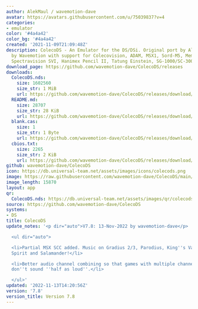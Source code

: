 ```yaml
---
author: AlekMaul / wavemotion-dave
avatar: https://avatars.githubusercontent.com/u/75039837?v=4
categories:
- emulator
color: '#4a4a42'
color_bg: '#4a4a42'
created: '2021-11-09T21:09:48Z'
description: ColecoDS - An Emulator for the DS/DSi. Original port by Alekmaul. Phoenix-Edition
  by Wavemotion with support for Colecovision, ADAM, MSX1, Sord-M5, Memotech MTX,
  Spectravision SVI, Hanimex Pencil II, Tatung Einstein, SG-1000/SC-3000 and the Creativision.
download_page: https://github.com/wavemotion-dave/ColecoDS/releases
downloads:
  ColecoDS.nds:
    size: 1602560
    size_str: 1 MiB
    url: https://github.com/wavemotion-dave/ColecoDS/releases/download/7.8/ColecoDS.nds
  README.md:
    size: 28707
    size_str: 28 KiB
    url: https://github.com/wavemotion-dave/ColecoDS/releases/download/7.8/README.md
  blank.cas:
    size: 1
    size_str: 1 Byte
    url: https://github.com/wavemotion-dave/ColecoDS/releases/download/7.8/blank.cas
  cbios.txt:
    size: 2265
    size_str: 2 KiB
    url: https://github.com/wavemotion-dave/ColecoDS/releases/download/7.8/cbios.txt
github: wavemotion-dave/ColecoDS
icon: https://db.universal-team.net/assets/images/icons/colecods.png
image: https://raw.githubusercontent.com/wavemotion-dave/ColecoDS/main/arm9/gfx_data/pdev_tbg0.png
image_length: 15870
layout: app
qr:
  ColecoDS.nds: https://db.universal-team.net/assets/images/qr/colecods-nds.png
source: https://github.com/wavemotion-dave/ColecoDS
systems:
- DS
title: ColecoDS
update_notes: '<p dir="auto">V7.8: 13-Nov-2022 by wavemotion-dave</p>

  <ul dir="auto">

  <li>Partial MSX SCC added. Music on Gradius 2/3, Parodius, King''s Valley 2, F1
  Spirit and Salamander!</li>

  <li>Better audio channel combining so that games with multiple channels of sound
  don''t sound ''half as loud''.</li>

  </ul>'
updated: '2022-11-13T14:20:56Z'
version: '7.8'
version_title: Version 7.8
---
```


